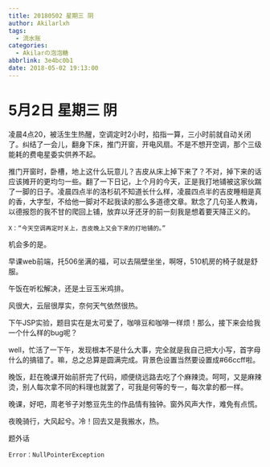 ```yaml
---
title: 20180502 星期三 阴
author: Akilarlxh
tags:
  - 流水账
categories:
  - Akilarの泡泡糖
abbrlink: 3e4bc0b1
date: 2018-05-02 19:13:00
---
```

# 5月2日 星期三 阴

凌晨4点20，被活生生热醒，空调定时2小时，掐指一算，三小时前就自动关闭了。纠结了一会儿，翻身下床，推门开窗，开电风扇。不是不想开空调，那个三级能耗的费电星委实供养不起。

推门开窗时，卧槽，地上这什么玩意儿？吉皮从床上掉下来了？不对，掉下来的话应该摊开的更均匀一些。翻了一下日记，上个月的今天，正是我打地铺被这家伙踹了一脚的日子。凌晨四点半的洛杉矶不知道长什么样，凌晨四点半的吉皮睡相是真的香，大字型，不给他一脚对不起我读的那么多道德文章。默念了几句圣人教诲，以德报怨的我不甘的爬回上铺，放弃以牙还牙的前一刻我是想着要天降正义的。
```
X：“今天空调再定时关上，吉皮晚上又会下来的打地铺的。”
```
机会多的是。

早课web前端，托506坐满的福，可以去隔壁坐坐，啊呀，510机房的椅子就是舒服。

午饭在听松解决，还是土豆玉米鸡排。

风很大，云层很厚实，奈何天气依然很热。

下午JSP实验，题目实在是太可爱了，咖啡豆和咖啡一样烦！那么，接下来会给我一个什么样的bug呢？

well，忙活了一下午，发现根本不是什么大事，完全就是我自己把大小写，首字母什么的搞错了。嘛，总之总算是圆满完成。背景色设置当然要设置成#66ccff啦。

晚饭，赶在晚课开始前肝完了代码，顺便绕远路去吃了个麻辣烫。呵呵，又是麻辣烫，别人每次拿不同的料理也就罢了，可我是何等的专一，每次拿的都一样。

晚课，好吧，周老爷子对憨豆先生的作品情有独钟。窗外风声大作，难免有点慌。

夜晚骑行，大风起兮。冷！回去又是我搬水，热。

题外话
```
Error：NullPointerException
```